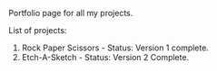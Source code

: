 Portfolio page for all my projects.

List of projects:
1. Rock Paper Scissors - Status: Version 1 complete.
2. Etch-A-Sketch - Status: Version 2 Complete.
